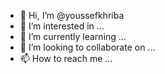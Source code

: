 - 👋 Hi, I’m @youssefkhriba
- 👀 I’m interested in ...
- 🌱 I’m currently learning ...
- 💞️ I’m looking to collaborate on ...
- 📫 How to reach me ...

<!---
youssefkhriba/youssefkhriba is a ✨ special ✨ repository because its `README.md` (this file) appears on your GitHub profile.
You can click the Preview link to take a look at your changes.
--->
